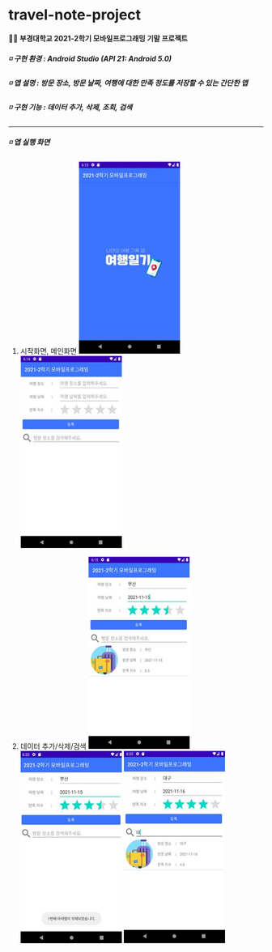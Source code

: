 # travel-note-project
👩‍💻 **부경대학교 2021-2학기 모바일프로그래밍 기말 프로젝트**
       
##### ◽ 구현 환경 : Android Studio (API 21: Android 5.0)   
##### ◽ 앱 설명 : 방문 장소, 방문 날짜, 여행에 대한 만족 정도를 저장할 수 있는 간단한 앱   
##### ◽ 구현 기능 : 데이터 추가, 삭제, 조회, 검색   
------------------ 
##### ◽ 앱 실행 화면   
1) 시작화면, 메인화면
<img src="image/start.jpg" width="200px" height="380px"> <img src="image/main.jpg" width="200px" height="380px"> 

2) 데이터 추가/삭제/검색
<img src="image/add.jpg" width="200px" height="380px"> <img src="image/delete.jpg" width="200px" height="380px"> <img src="image/search.jpg" width="200px" height="380px">